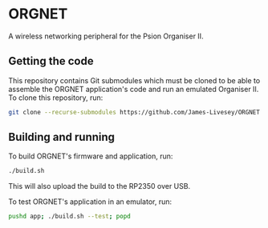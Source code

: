 # ORGNET
A wireless networking peripheral for the Psion Organiser II.

## Getting the code
This repository contains Git submodules which must be cloned to be able to assemble the ORGNET application's code and run an emulated Organiser II. To clone this repository, run:

```bash
git clone --recurse-submodules https://github.com/James-Livesey/ORGNET
```

## Building and running
To build ORGNET's firmware and application, run:

```bash
./build.sh
```

This will also upload the build to the RP2350 over USB.

To test ORGNET's application in an emulator, run:

```bash
pushd app; ./build.sh --test; popd
```
